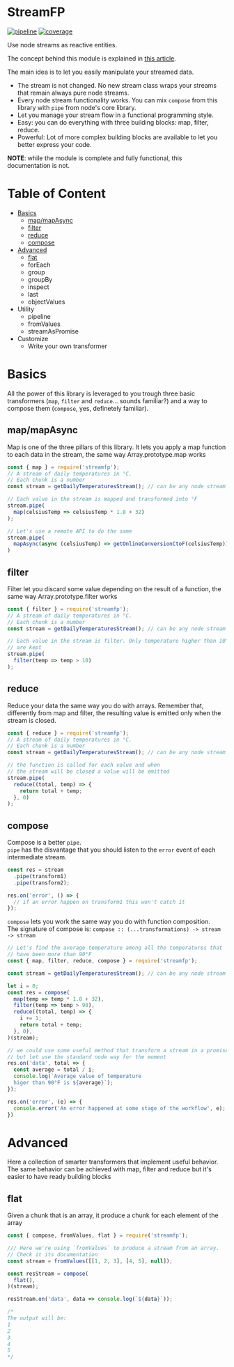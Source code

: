 # StreamFP

[![pipeline](https://gitlab.com/ramiel/streamfp/badges/master/pipeline.svg)](https://gitlab.com/ramiel/streamfp/pipelines)
[![coverage](https://gitlab.com/ramiel/streamfp/badges/master/coverage.svg)](https://gitlab.com/ramiel/streamfp/-/jobs)



Use node streams as reactive entities.

The concept behind this module is explained in [this article](https://medium.com/hypersaid/the-hidden-power-of-node-js-stream-reactive-programming-4bc5c40ab601).

The main idea is to let you easily manipulate your streamed data.     

- The stream is not changed. No new stream class wraps your streams that remain always pure node streams.
- Every node stream functionality works. You can mix `compose` from this library with `pipe` from node's core library.
- Let you manage your stream flow in a functional programming style.
- Easy: you can do everything with three building blocks: map, filter, reduce.
- Powerful: Lot of more complex building blocks are available to let you better express your code.

**NOTE**: while the module is complete and fully functional, this documentation is not.

# Table of Content

- [Basics](#basics)
  - [map/mapAsync](#map-mapasync)
  - [filter](#filter)
  - [reduce](#reduce)
  - [compose](#compose)
- [Advanced](#advanced)
  - [flat](#flat)
  - forEach
  - group
  - groupBy
  - inspect
  - last
  - objectValues
- Utility
  - pipeline
  - fromValues
  - streamAsPromise
- Customize
  - Write your own transformer

# Basics

All the power of this library is leveraged to you trough three basic transformers (`map`, `filter` and `reduce`... sounds familiar?) 
and a way to compose them (`compose`, yes, definetely familiar).

## map/mapAsync

Map is one of the three pillars of this library.
It lets you apply a map function to each data in the stream,
the same way Array.prototype.map works

```js
const { map } = require('streamfp');
// A stream of daily temperatures in °C.
// Each chunk is a number
const stream = getDailyTemperaturesStream(); // can be any node stream

// Each value in the stream is mapped and transformed into °F
stream.pipe(
  map(celsiusTemp => celsiusTemp * 1.8 + 32)
);

// Let's use a remote API to do the same
stream.pipe(
  mapAsync(async (celsiusTemp) => getOnlineConversionCtoF(celsiusTemp))
)
```

## filter

Filter let you discard some value depending on the result of a function, the same way Array.prototype.filter works

```js
const { filter } = require('streamfp');
// A stream of daily temperatures in °C.
// Each chunk is a number
const stream = getDailyTemperaturesStream(); // can be any node stream

// Each value in the stream is filter. Only temperature higher than 10°
// are kept
stream.pipe(
  filter(temp => temp > 10)
);
```

## reduce

Reduce your data the same way you do with arrays. Remember that, differently from map and filter, the resulting value is emitted only when the stream is closed.

```js
const { reduce } = require('streamfp');
// A stream of daily temperatures in °C.
// Each chunk is a number
const stream = getDailyTemperaturesStream(); // can be any node stream

// the function is called for each value and when 
// the stream will be closed a value will be emitted
stream.pipe(
  reduce((total, temp) => {
    return total + temp;
  }, 0)
);
```

## compose

Compose is a better `pipe`.    
`pipe` has the disvantage that you should listen to the `error` event of each intermediate stream.

```js
const res = stream
  .pipe(transform1)
  .pipe(transform2);

res.on('error', () => {
  // if an error happen on transform1 this won't catch it
});
```

`compose` lets you work the same way you do with function composition.    
The signature of compose is: `compose :: (...transformations) -> stream -> stream`


```js
// Let's find the average temperature among all the temperatures that
// have been more than 90°F
const { map, filter, reduce, compose } = require('streamfp');

const stream = getDailyTemperaturesStream(); // can be any node stream

let i = 0;
const res = compose(
  map(temp => temp * 1.8 + 32),
  filter(temp => temp > 90),
  reduce((total, temp) => {
    i += 1;
    return total + temp;
  }, 0),
)(stream);

// we could use some useful method that transform a stream in a promise
// but let use the standard node way for the moment
res.on('data', total => {
  const average = total / i;
  console.log(`Average value of temperature 
  higer than 90°F is ${average}`);
});

res.on('error', (e) => {
  console.error('An error happened at some stage of the workflow', e);
})
```

# Advanced

Here a collection of smarter transformers that implement useful behavior. The same behavior can be achieved with map, filter and reduce but it's easier to have ready building blocks

## flat

Given a chunk that is an array, it produce a chunk for each element of the array

```js
const { compose, fromValues, flat } = require('streamfp');

/// Here we're using `fromValues` to produce a stream from an array.
// Check it its documentation
const stream = fromValues([[1, 2, 3], [4, 5], null]);

const resStream = compose(
  flat(),
)(stream);

resStream.on('data', data => console.log(`${data}`));

/* 
The output will be:
1
2
3
4
5
*/

```
